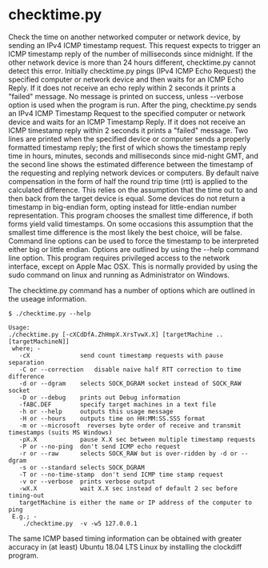# checktime.py
Check the time on another networked computer or network device, by sending an IPv4 ICMP timestamp request.
This request expects to trigger an ICMP timestamp reply of the number of milliseconds since midnight.
If the other network device is more than 24 hours different, checktime.py cannot detect this error.
Initially checktime.py pings (IPv4 ICMP Echo Request) the specified computer or network device and then
waits for an ICMP Echo Reply. If it does not receive an echo reply within 2 seconds it prints a "failed"
message. No message is printed on success, unless --verbose option is used when the program is run. After
the ping, checktime.py sends an IPv4 ICMP Timestamp Request to the specified computer or network device
and waits for an ICMP Timestamp Reply. If it does not receive an ICMP timestamp reply within 2 seconds it
prints a "failed" message. Two lines are printed when the specified device or computer sends a properly
formatted timestamp reply; the first of which shows the timestamp reply time in hours, minutes, seconds
and milliseconds since mid-night GMT, and the second line shows the estimated difference between the
timestamp of the requesting and replying network devices or computers. By default naive compensation
in the form of half the round trip time (rtt) is applied to the calculated difference. This relies on the
assumption that the time out to and then back from the target device is equal. Some devices do not
return a timestamp in big-endian form, opting instead for little-endian number representation. This
program chooses the smallest time difference, if both forms yield valid timestamps. On some occasions
this assumption that the smallest time difference is the most likely the best choice, will be false.
Command line options can be used to force the timestamp to be interpreted either big or little endian.
Options are outlined by using the --help command line option. This program requires privileged access
to the network interface, except on Apple Mac OSX. This is normally provided by using the sudo command
on linux and running as Administrator on Windows.

The checktime.py command has a number of options which are outlined in the useage information.

```
$ ./checktime.py --help

Usage:
./checktime.py [-cXCdDfA.ZhHmpX.XrsTvwX.X] [targetMachine ..[targetMachineN]]
 where; -
   -cX              send count timestamp requests with pause separation
   -C or --correction   disable naive half RTT correction to time difference
   -d or --dgram    selects SOCK_DGRAM socket instead of SOCK_RAW socket
   -D or --debug    prints out Debug information
   -fABC.DEF        specify target machines in a text file
   -h or --help     outputs this usage message
   -H or --hours    outputs time on HH:MM:SS.SSS format
   -m or --microsoft  reverses byte order of receive and transmit timestamps (suits MS Windows)
   -pX.X            pause X.X sec between multiple timestamp requests
   -P or --no-ping  don't send ICMP echo request
   -r or --raw      selects SOCK_RAW but is over-ridden by -d or --dgram
   -s or --standard selects SOCK_DGRAM
   -T or --no-time-stamp  don't send ICMP time stamp request
   -v or --verbose  prints verbose output
   -wX.X            wait X.X sec instead of default 2 sec before timing-out
   targetMachine is either the name or IP address of the computer to ping
 E.g.; -
    ./checktime.py  -v -w5 127.0.0.1
```
The same ICMP based timing information can be obtained with greater accuracy in (at least) Ubuntu 18.04 LTS
Linux by installing the  clockdiff  program.


